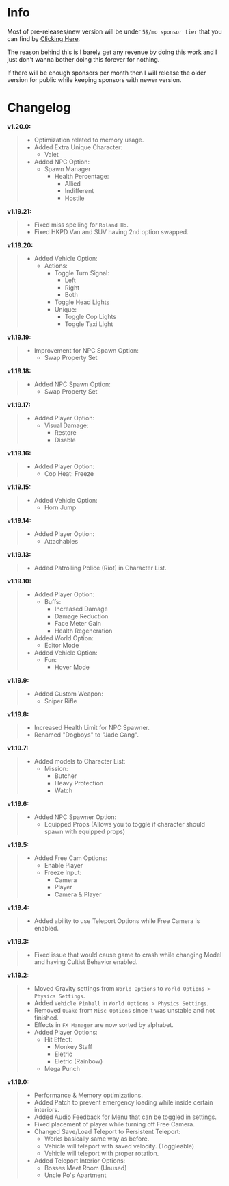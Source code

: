 # Info
Most of pre-releases/new version will be under `5$/mo sponsor tier` that you can find by [Clicking Here](https://github.com/sponsors/sneakyevil). 

The reason behind this is I barely get any revenue by doing this work and I just don't wanna bother doing this forever for nothing. 

If there will be enough sponsors per month then I will release the older version for public while keeping sponsors with newer version.

# Changelog

__v1.20.0:__
> - Optimization related to memory usage.
> - Added Extra Unique Character:
>     - Valet
> - Added NPC Option:
>     - Spawn Manager
>         -  Health Percentage:
>             - Allied
>             - Indifferent
>             - Hostile

__v1.19.21:__
> - Fixed miss spelling for `Roland Ho`.
> - Fixed HKPD Van and SUV having 2nd option swapped.

__v1.19.20:__
> - Added Vehicle Option:
>     - Actions:
>         - Toggle Turn Signal:
>             - Left
>             - Right
>             - Both
>         - Toggle Head Lights
>         - Unique:
>             - Toggle Cop Lights
>             - Toggle Taxi Light

__v1.19.19:__
> - Improvement for NPC Spawn Option:
>     - Swap Property Set

__v1.19.18:__
> - Added NPC Spawn Option:
>     - Swap Property Set 

__v1.19.17:__
> - Added Player Option:
>     - Visual Damage:
>         - Restore
>         - Disable  

__v1.19.16:__
> - Added Player Option:
>      - Cop Heat: Freeze

__v1.19.15:__
> - Added Vehicle Option:
>     - Horn Jump 

__v1.19.14:__
> - Added Player Option:
>     - Attachables

__v1.19.13:__
> - Added Patrolling Police (Riot) in Character List.

__v1.19.10:__
> - Added Player Option:
>     - Buffs:
>         - Increased Damage
>         - Damage Reduction
>         - Face Meter Gain
>         - Health Regeneration
> - Added World Option:
>     - Editor Mode
> - Added Vehicle Option:
>     - Fun:
>         - Hover Mode

__v1.19.9:__
> - Added Custom Weapon:
>     - Sniper Rifle

__v1.19.8:__
> - Increased Health Limit for NPC Spawner.
> - Renamed "Dogboys" to "Jade Gang".

__v1.19.7:__
> - Added models to Character List:
>     - Mission:
>         - Butcher
>         - Heavy Protection
>         - Watch

__v1.19.6:__
> - Added NPC Spawner Option:
>     - Equipped Props (Allows you to toggle if character should spawn with equipped props)

__v1.19.5:__
> - Added Free Cam Options:
>     - Enable Player
>     - Freeze Input:
>         - Camera
>         - Player
>         - Camera & Player

__v1.19.4:__
> - Added ability to use Teleport Options while Free Camera is enabled.

__v1.19.3:__
> - Fixed issue that would cause game to crash while changing Model and having Cultist Behavior enabled.

__v1.19.2:__
> - Moved Gravity settings from `World Options` to `World Options > Physics Settings`.
> - Added `Vehicle Pinball` in `World Options > Physics Settings`.
> - Removed `Quake` from `Misc Options` since it was unstable and not finished.
> - Effects in `FX Manager` are now sorted by alphabet.
> - Added Player Options:
>     - Hit Effect:
>         - Monkey Staff
>         - Eletric
>         - Eletric (Rainbow)
>     - Mega Punch

__v1.19.0:__
> - Performance & Memory optimizations.
> - Added Patch to prevent emergency loading while inside certain interiors.
> - Added Audio Feedback for Menu that can be toggled in settings.
> - Fixed placement of player while turning off Free Camera.
> - Changed Save/Load Teleport to Persistent Teleport:
>     - Works basically same way as before.
>     - Vehicle will teleport with saved velocity. (Toggleable)
>     - Vehicle will teleport with proper rotation.
> - Added Teleport Interior Options:
>     - Bosses Meet Room (Unused)
>     - Uncle Po's Apartment
